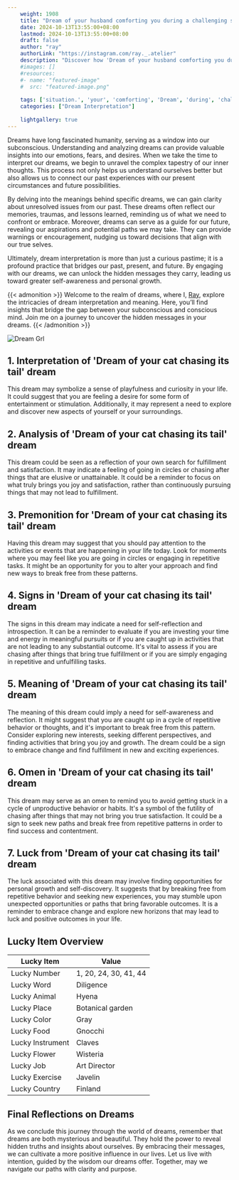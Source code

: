```yaml
---
    weight: 1908
    title: "Dream of your husband comforting you during a challenging situation."  # Assuming 'title' column exists
    date: 2024-10-13T13:55:00+08:00
    lastmod: 2024-10-13T13:55:00+08:00
    draft: false
    author: "ray"
    authorLink: "https://instagram.com/ray._.atelier"
    description: "Discover how 'Dream of your husband comforting you during a challenging situation.' can interpret your future and uncover its significant meanings in your life."
    #images: []
    #resources:
    #- name: "featured-image"
    #  src: "featured-image.png"
    
    tags: ['situation.', 'your', 'comforting', 'Dream', 'during', 'challenging', 'husband', 'a', 'of', 'you']
    categories: ["Dream Interpretation"]
    
    lightgallery: true
---
```

    
Dreams have long fascinated humanity, serving as a window into our subconscious. Understanding and analyzing dreams can provide valuable insights into our emotions, fears, and desires. When we take the time to interpret our dreams, we begin to unravel the complex tapestry of our inner thoughts. This process not only helps us understand ourselves better but also allows us to connect our past experiences with our present circumstances and future possibilities.

By delving into the meanings behind specific dreams, we can gain clarity about unresolved issues from our past. These dreams often reflect our memories, traumas, and lessons learned, reminding us of what we need to confront or embrace. Moreover, dreams can serve as a guide for our future, revealing our aspirations and potential paths we may take. They can provide warnings or encouragement, nudging us toward decisions that align with our true selves.

Ultimately, dream interpretation is more than just a curious pastime; it is a profound practice that bridges our past, present, and future. By engaging with our dreams, we can unlock the hidden messages they carry, leading us toward greater self-awareness and personal growth.

{{< admonition >}}
Welcome to the realm of dreams, where I, [Ray](https://instagram.com/ray._.atelier), explore the intricacies of dream interpretation and meaning. Here, you’ll find insights that bridge the gap between your subconscious and conscious mind. Join me on a journey to uncover the hidden messages in your dreams.
{{< /admonition >}}

![Dream Grl](https://cdn.pixabay.com/photo/2017/11/02/03/35/gothic-2910057_1280.jpg "Dream Grl")

## 1. Interpretation of 'Dream of your cat chasing its tail' dream
 This dream may symbolize a sense of playfulness and curiosity in your life. It could suggest that you are feeling a desire for some form of entertainment or stimulation. Additionally, it may represent a need to explore and discover new aspects of yourself or your surroundings.

## 2. Analysis of 'Dream of your cat chasing its tail' dream
 This dream could be seen as a reflection of your own search for fulfillment and satisfaction. It may indicate a feeling of going in circles or chasing after things that are elusive or unattainable. It could be a reminder to focus on what truly brings you joy and satisfaction, rather than continuously pursuing things that may not lead to fulfillment.

## 3. Premonition for 'Dream of your cat chasing its tail' dream
 Having this dream may suggest that you should pay attention to the activities or events that are happening in your life today. Look for moments where you may feel like you are going in circles or engaging in repetitive tasks. It might be an opportunity for you to alter your approach and find new ways to break free from these patterns.

## 4. Signs in 'Dream of your cat chasing its tail' dream
 The signs in this dream may indicate a need for self-reflection and introspection. It can be a reminder to evaluate if you are investing your time and energy in meaningful pursuits or if you are caught up in activities that are not leading to any substantial outcome. It's vital to assess if you are chasing after things that bring true fulfillment or if you are simply engaging in repetitive and unfulfilling tasks.

## 5. Meaning of 'Dream of your cat chasing its tail' dream
 The meaning of this dream could imply a need for self-awareness and reflection. It might suggest that you are caught up in a cycle of repetitive behavior or thoughts, and it's important to break free from this pattern. Consider exploring new interests, seeking different perspectives, and finding activities that bring you joy and growth. The dream could be a sign to embrace change and find fulfillment in new and exciting experiences.

## 6. Omen in 'Dream of your cat chasing its tail' dream
 This dream may serve as an omen to remind you to avoid getting stuck in a cycle of unproductive behavior or habits. It's a symbol of the futility of chasing after things that may not bring you true satisfaction. It could be a sign to seek new paths and break free from repetitive patterns in order to find success and contentment.

## 7. Luck from 'Dream of your cat chasing its tail' dream
 The luck associated with this dream may involve finding opportunities for personal growth and self-discovery. It suggests that by breaking free from repetitive behavior and seeking new experiences, you may stumble upon unexpected opportunities or paths that bring favorable outcomes. It is a reminder to embrace change and explore new horizons that may lead to luck and positive outcomes in your life.

## Lucky Item Overview
| Lucky Item          | Value              |
|---------------|--------------------|
| Lucky Number        | 1, 20, 24, 30, 41, 44  |
| Lucky Word          | Diligence |
| Lucky Animal        | Hyena |
| Lucky Place         | Botanical garden     |
| Lucky Color         | Gray     |
| Lucky Food          | Gnocchi      |
| Lucky Instrument    | Claves |
| Lucky Flower        | Wisteria    |
| Lucky Job           | Art Director       |
| Lucky Exercise      | Javelin  |
| Lucky Country       | Finland    |


##  Final Reflections on Dreams

As we conclude this journey through the world of dreams, remember that dreams are both mysterious and beautiful. They hold the power to reveal hidden truths and insights about ourselves. By embracing their messages, we can cultivate a more positive influence in our lives. Let us live with intention, guided by the wisdom our dreams offer. Together, may we navigate our paths with clarity and purpose.

